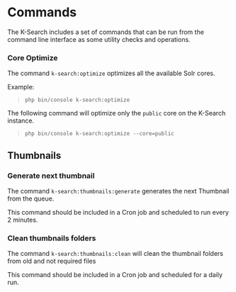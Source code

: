 # Commands

The K-Search includes a set of commands that can be run from the command line
interface as some utility checks and operations.

### Core Optimize
The command `k-search:optimize` optimizes all the available Solr cores.

Example:
> `php bin/console k-search:optimize`

The following command will optimize only the `public` core on the K-Search instance.
> `php bin/console k-search:optimize --core=public`


## Thumbnails

### Generate next thumbnail
The command `k-search:thumbnails:generate` generates the next Thumbnail from the queue.

This command should be included in a Cron job and scheduled to run every 2 minutes.

### Clean thumbnails folders
The command `k-search:thumbnails:clean` will clean the thumbnail folders from old and
not required files

This command should be included in a Cron job and scheduled for a daily run.
